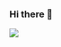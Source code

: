 ### Hi there 👋

<img src="https://img.shields.io/badge/Tistory-FFFFFF?style=flat-square&logo=Tstory&logoColor=black"/>
